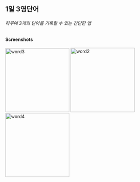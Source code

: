 ## 1일 3영단어
###### 하루에 3개의 단어를 기록할 수 있는 간단한 앱
#### Screenshots
<img width="200" alt="word3" src="https://user-images.githubusercontent.com/63183698/88371179-81088e00-cdce-11ea-828c-12a2de0738df.png">
<img width="201" alt="word2" src="https://user-images.githubusercontent.com/63183698/88371191-85cd4200-cdce-11ea-870e-f8f0d0c6292a.png">
<img width="200" alt="word4" src="https://user-images.githubusercontent.com/63183698/88371198-8960c900-cdce-11ea-9925-23f656378d87.png">
